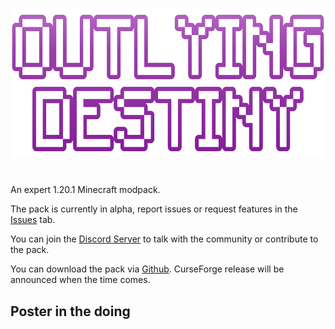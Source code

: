 <p align="center"><img src="profileImage/logo.png" height="240px" alt="Logo" /></p>
<h1>

</h1>

An expert 1.20.1 Minecraft modpack.

The pack is currently in alpha, report issues or request features in the [Issues](https://github.com/outlying_destiny/Outlying-Destiny/issues) tab.

You can join the [Discord Server](https://discord.gg/YYDCyUdD7Y) to talk with the community or contribute to the pack.

You can download the pack via [Github](https://github.com/outlying_destiny/Outlying-Destiny/releases). CurseForge release will be announced when the time comes.


## Poster in the doing
